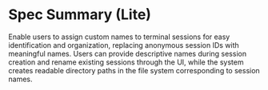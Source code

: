# Spec Summary (Lite)

Enable users to assign custom names to terminal sessions for easy identification and organization, replacing anonymous session IDs with meaningful names. Users can provide descriptive names during session creation and rename existing sessions through the UI, while the system creates readable directory paths in the file system corresponding to session names.
